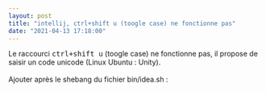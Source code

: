 ```yaml
---
layout: post
title: "intellij, ctrl+shift u (toogle case) ne fonctionne pas"
date: "2021-04-13 17:18:00"
---
```

Le raccourci <kbd>ctrl+shift u</kbd> (toogle case) ne fonctionne pas, il propose de saisir un code unicode (Linux Ubuntu : Unity).<br/><br/> Ajouter après le shebang du fichier bin/idea.sh :<br/><br/> <script src="https://pastebin.com/embed_js/n20HNnJa"></script>   
